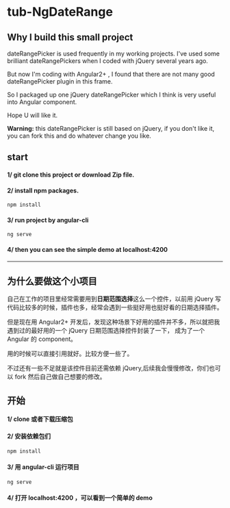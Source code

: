 # tub-NgDateRange

## Why I build this small project
dateRangePicker is used frequently in my working projects. 
I've used some brilliant dateRangePickers when I coded with jQuery several years ago.

But now I'm coding with Angular2+ , I found that there are not many good dateRangePicker plugin in this frame.

So I packaged up one jQuery dateRangePicker which I think is very useful into Angular component.

Hope U will like it.

**Warning:** this dateRangePicker is still based on jQuery, if you don't like it, you can fork this and do whatever change you like.

## start
#### 1/ git clone this project or download Zip file.

#### 2/ install npm packages.
```
npm install
```

#### 3/ run project by angular-cli
```
ng serve
```
#### 4/ then you can see the simple demo at localhost:4200

---
## 为什么要做这个小项目

自己在工作的项目里经常需要用到**日期范围选择**这么一个控件，以前用  jQuery 写代码比较多的时候，插件也多，经常会遇到一些挺好用也挺好看的日期选择插件。

但是现在用 Angular2+ 开发后，发现这种场景下好用的插件并不多，所以就把我遇到过的最好用的一个 jQuery 日期范围选择控件封装了一下， 成为了一个 Angular 的 component。

用的时候可以直接引用就好。比较方便一些了。

不过还有一些不足就是该控件目前还需依赖 jQuery,后续我会慢慢修改，你们也可以 fork 然后自己做自己想要的修改。


## 开始
#### 1/ clone 或者下载压缩包

#### 2/ 安装依赖包们
```
npm install
```

#### 3/ 用 angular-cli 运行项目
```
ng serve
```
#### 4/ 打开 localhost:4200 ，可以看到一个简单的 demo


